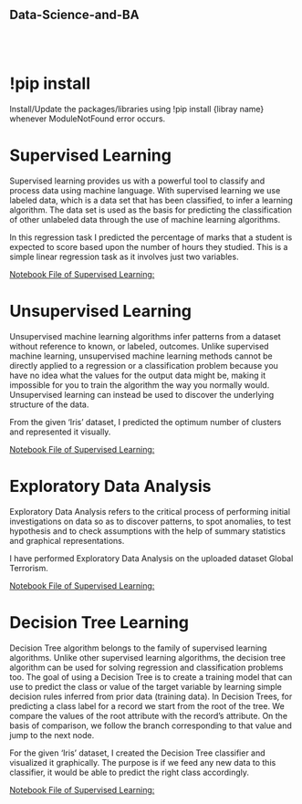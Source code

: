 ## Data-Science-and-BA
<br></br>

# !pip install
Install/Update the packages/libraries using !pip install {libray name} whenever ModuleNotFound error occurs.

# Supervised Learning 
Supervised learning provides us with a powerful tool to classify and process data using machine language. With supervised learning we use labeled data, which is a data set that has been classified, to infer a learning algorithm. The data set is used as the basis for predicting the classification of other unlabeled data through the use of machine learning algorithms.

In this regression task I predicted the percentage of marks that a student is expected to score based upon the number of hours they studied. This is a simple linear regression task as it involves just two variables.

[Notebook File of Supervised Learning: ](https://www.google.com) 

# Unsupervised Learning
Unsupervised machine learning algorithms infer patterns from a dataset without reference to known, or labeled, outcomes. Unlike supervised machine learning, unsupervised machine learning methods cannot be directly applied to a regression or a classification problem because you have no idea what the values for the output data might be, making it impossible for you to train the algorithm the way you normally would. Unsupervised learning can instead be used to discover the underlying structure of the data.

From the given ‘Iris’ dataset, I predicted the optimum number of clusters and represented it visually.

[Notebook File of Supervised Learning: ](https://www.google.com) 

# Exploratory Data Analysis
Exploratory Data Analysis refers to the critical process of performing initial investigations on data so as to discover patterns, to spot anomalies, to test hypothesis and to check assumptions with the help of summary statistics and graphical representations.

I have performed Exploratory Data Analysis on the uploaded dataset Global Terrorism. 

[Notebook File of Supervised Learning: ](https://www.google.com) 

# Decision Tree Learning
Decision Tree algorithm belongs to the family of supervised learning algorithms. Unlike other supervised learning algorithms, the decision tree algorithm can be used for solving regression and classification problems too. The goal of using a Decision Tree is to create a training model that can use to predict the class or value of the target variable by learning simple decision rules inferred from prior data (training data). In Decision Trees, for predicting a class label for a record we start from the root of the tree. We compare the values of the root attribute with the record’s attribute. On the basis of comparison, we follow the branch corresponding to that value and jump to the next node.

For the given ‘Iris’ dataset, I created the Decision Tree classifier and visualized it graphically. The purpose is if we feed any new data to this classifier, it would be able to predict the right class accordingly.

[Notebook File of Supervised Learning: ](https://www.google.com) 
